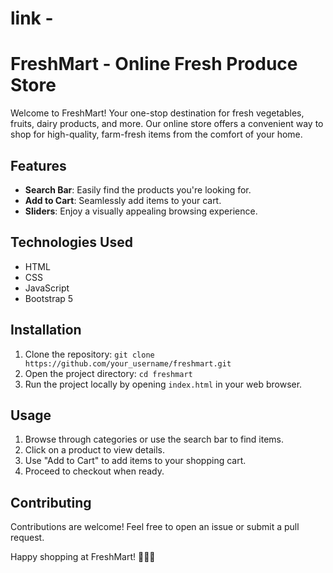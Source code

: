 # link -  

# FreshMart - Online Fresh Produce Store

Welcome to FreshMart! Your one-stop destination for fresh vegetables, fruits, dairy products, and more. Our online store offers a convenient way to shop for high-quality, farm-fresh items from the comfort of your home.

## Features

- **Search Bar**: Easily find the products you're looking for.
- **Add to Cart**: Seamlessly add items to your cart.
- **Sliders**: Enjoy a visually appealing browsing experience.

## Technologies Used

- HTML
- CSS
- JavaScript
- Bootstrap 5

## Installation

1. Clone the repository: `git clone https://github.com/your_username/freshmart.git`
2. Open the project directory: `cd freshmart`
3. Run the project locally by opening `index.html` in your web browser.

## Usage

1. Browse through categories or use the search bar to find items.
2. Click on a product to view details.
3. Use "Add to Cart" to add items to your shopping cart.
4. Proceed to checkout when ready.

## Contributing

Contributions are welcome! Feel free to open an issue or submit a pull request.



Happy shopping at FreshMart! 🌿🍎🥕
